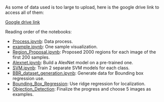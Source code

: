 As some of data used is too large to upload, here is the google drive link to access all of them:

[Google drive link](https://drive.google.com/open?id=1jt2aDdiM545395VwNqfzrO0RSHLJnn2p)

Reading order of the notebooks:

- [Process.ipynb](https://github.com/VanessaYan/STAT-453-Malaria-Bounding-Boxes-Detection/blob/master/RCNN/code/Process.ipynb): Data process.
- [example.ipynb](https://github.com/VanessaYan/STAT-453-Malaria-Bounding-Boxes-Detection/blob/master/RCNN/code/example.ipynb): One sample visualization.
- [Region_Proposal.ipynb](https://github.com/VanessaYan/STAT-453-Malaria-Bounding-Boxes-Detection/blob/master/RCNN/code/Region_Proposal.ipynb): Proposed 2000 regions for each image of the first 200 samples. 
- [Alexnet.ipynb](https://github.com/VanessaYan/STAT-453-Malaria-Bounding-Boxes-Detection/blob/master/RCNN/code/Alexnet.ipynb): Build a AlexNet model on a pre-trained one.
- [SVM.ipynb](https://github.com/VanessaYan/STAT-453-Malaria-Bounding-Boxes-Detection/blob/master/RCNN/code/SVM.ipynb): Train 2 separate SVM models for each class.
- [BBR_dataset_generation.ipynb](https://github.com/VanessaYan/STAT-453-Malaria-Bounding-Boxes-Detection/blob/master/RCNN/code/BBR_data_generation.ipynb): Generate data for Bounding box regression use.
- [Bounding_Box_Regression](https://github.com/VanessaYan/STAT-453-Malaria-BoundingBoxes-Detection/blob/master/RCNN/code/Bounding_Box_Regression.ipynb): Use ridge regression for localization.
- [Objection_Detection](https://github.com/VanessaYan/STAT-453-Malaria-BoundingBoxes-Detection/blob/master/RCNN/code/Objection_Detection.ipynb): Finalize the progress and choose 5 images as examples.
